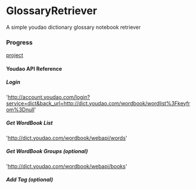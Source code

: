 # GlossaryRetriever

A simple youdao dictionary glossary notebook retriever

### Progress

[project](https://github.com/stella-hu-xing/GlossaryRetriever/projects/1)

#### Youdao API Reference

##### Login

'http://account.youdao.com/login?service=dict&back_url=http://dict.youdao.com/wordbook/wordlist%3Fkeyfrom%3Dnull'

##### Get WordBook List

'http://dict.youdao.com/wordbook/webapi/words'

##### Get WordBook Groups (optional)

'http://dict.youdao.com/wordbook/webapi/books'

##### Add Tag (optional)
